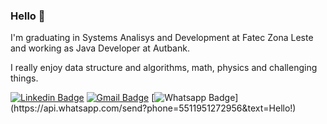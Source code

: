 ### Hello 👋

I'm graduating in Systems Analisys and Development at Fatec Zona Leste and working as Java Developer at Autbank.

I really enjoy data structure and algorithms, math, physics and challenging things.

[![Linkedin Badge](https://img.shields.io/badge/-LinkedIn-black?logo=Linkedin&logoColor=blue&link=https://www.linkedin.com/in/gustavo-alves-8107b7193)](https://www.linkedin.com/in/gustavo-alves-8107b7193)
[![Gmail Badge](https://img.shields.io/badge/-Gmail-black?style=flat-square&logo=Gmail&link=mailto:gustavoalvesb.dealmeida@gmail.com)](mailto:gustavoalvesb.dealmeida@gmail.com)
[![Whatsapp Badge](https://img.shields.io/badge/-Whatsapp-black?style=flat-square&labelColor=4CA143&logo=whatsapp&logoColor=white&link=https://api.whatsapp.com/send?phone=5511951272956&text=Olá!)](https://api.whatsapp.com/send?phone=5511951272956&text=Hello!)
